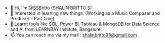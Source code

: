 - 👋 Hi, I’m @SSBritto (SHALIN BRITTO S)
- 👀 Interested in learning new things. (Working as a Music Composer and Producer - Part time)
- 🌱 Learnt tools like SQL, Power BI, Tableau & MongoDB for Data Science and AI from LEARNBAY Institute, Bangalore.
- 📫 You can reach me via my mail : shalinbritto98@gmail.com

<!---
SSBritto/SSBritto is a ✨ special ✨ repository because its `README.md` (this file) appears on your GitHub profile.
You can click the Preview link to take a look at your changes.
--->
